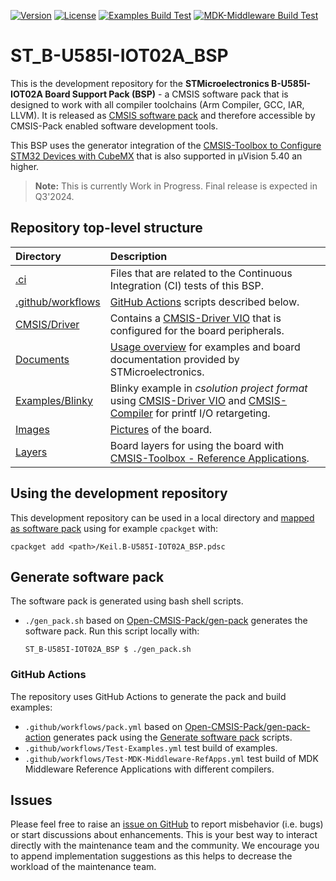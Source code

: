 [![Version](https://img.shields.io/github/v/release/Open-CMSIS-Pack/ST_B-U585I-IOT02A_BSP)](https://github.com/Open-CMSIS-Pack/ST_B-U585I-IOT02A_BSP/releases/latest)
[![License](https://img.shields.io/github/license/Open-CMSIS-Pack/ST_B-U585I-IOT02A_BSP?label)](https://github.com/Open-CMSIS-Pack/ST_B-U585I-IOT02A_BSP/blob/main/LICENSE)
[![Examples Build Test](https://img.shields.io/github/actions/workflow/status/Open-CMSIS-Pack/ST_B-U585I-IOT02A_BSP/Test-Examples.yml?logo=arm&logoColor=0091bd&label=Examples%20Build%20Test)](./.ci)
[![MDK-Middleware Build Test](https://img.shields.io/github/actions/workflow/status/Open-CMSIS-Pack/ST_B-U585I-IOT02A_BSP/Test-MDK-Middleware-RefApps.yml?logo=arm&logoColor=0091bd&label=MDK-Middleware%20Build%20Test)](./.ci)

# ST_B-U585I-IOT02A_BSP

This is the development repository for the **STMicroelectronics B-U585I-IOT02A Board Support Pack (BSP)** - a CMSIS software pack that is designed to work with all compiler toolchains (Arm Compiler, GCC, IAR, LLVM). It is released as [CMSIS software pack](https://www.keil.arm.com/packs/b-u585i-iot02a_bsp-keil) and therefore accessible by CMSIS-Pack enabled software development tools.

This BSP uses the generator integration of the [CMSIS-Toolbox to Configure STM32 Devices with CubeMX](https://github.com/Open-CMSIS-Pack/cmsis-toolbox/blob/main/docs/CubeMX.md) that is also supported in µVision 5.40 an higher.

> **Note:** This is currently Work in Progress. Final release is expected in Q3'2024.

## Repository top-level structure

Directory                   | Description
:---------------------------|:--------------
[.ci](./.ci)                | Files that are related to the Continuous Integration (CI) tests of this BSP.
[.github/workflows](https://github.com/Open-CMSIS-Pack/ST_B-U585I-IOT02A_BSP/tree/main/.github/workflows) | [GitHub Actions](#github-actions) scripts described below.
[CMSIS/Driver](https://github.com/Open-CMSIS-Pack/ST_B-U585I-IOT02A_BSP/tree/main/CMSIS/Driver)           | Contains a [CMSIS-Driver VIO](https://arm-software.github.io/CMSIS_6/latest/Driver/group__vio__interface__gr.html) that is configured for the board peripherals.
[Documents](https://github.com/Open-CMSIS-Pack/ST_B-U585I-IOT02A_BSP/tree/main/Documents)                 | [Usage overview](https://github.com/Open-CMSIS-Pack/ST_B-U585I-IOT02A_BSP/tree/main/Documents/OVERVIEW.md) for examples and board documentation provided by STMicroelectronics.
[Examples/Blinky](https://github.com/Open-CMSIS-Pack/ST_B-U585I-IOT02A_BSP/tree/main/Examples/Blinky)     | Blinky example in *csolution project format* using [CMSIS-Driver VIO](https://arm-software.github.io/CMSIS_6/latest/Driver/group__vio__interface__gr.html) and [CMSIS-Compiler](https://arm-software.github.io/CMSIS-Compiler/main/index.html) for printf I/O retargeting.
[Images](https://github.com/Open-CMSIS-Pack/ST_B-U585I-IOT02A_BSP/tree/main/Images)                       | [Pictures](https://github.com/Open-CMSIS-Pack/ST_B-U585I-IOT02A_BSP/blob/main/Images/B-U585I-IOT02A_large.jpg) of the board.
[Layers](https://github.com/Open-CMSIS-Pack/ST_B-U585I-IOT02A_BSP/tree/main/Layers)                       | Board layers for using the board with [CMSIS-Toolbox - Reference Applications](https://github.com/Open-CMSIS-Pack/cmsis-toolbox/blob/main/docs/ReferenceApplications.md).

## Using the development repository

This development repository can be used in a local directory and [mapped as software pack](https://github.com/Open-CMSIS-Pack/cmsis-toolbox/blob/main/docs/build-tools.md#install-a-repository) using for example `cpackget` with:

    cpackget add <path>/Keil.B-U585I-IOT02A_BSP.pdsc

## Generate software pack

The software pack is generated using bash shell scripts.

- `./gen_pack.sh` based on [Open-CMSIS-Pack/gen-pack](https://github.com/Open-CMSIS-Pack/gen-pack) generates the software pack.
Run this script locally with:

      ST_B-U585I-IOT02A_BSP $ ./gen_pack.sh

### GitHub Actions

The repository uses GitHub Actions to generate the pack and build examples:

- `.github/workflows/pack.yml` based on [Open-CMSIS-Pack/gen-pack-action](https://github.com/Open-CMSIS-Pack/gen-pack-action) generates pack using the [Generate software pack](#generate-software-pack) scripts.
- `.github/workflows/Test-Examples.yml` test build of examples.
- `.github/workflows/Test-MDK-Middleware-RefApps.yml` test build of MDK Middleware Reference Applications with different compilers.

## Issues

Please feel free to raise an [issue on GitHub](https://github.com/Open-CMSIS-Pack/ST_B-U585I-IOT02A_BSP/issues)
to report misbehavior (i.e. bugs) or start discussions about enhancements. This
is your best way to interact directly with the maintenance team and the community.
We encourage you to append implementation suggestions as this helps to decrease the
workload of the maintenance team.
